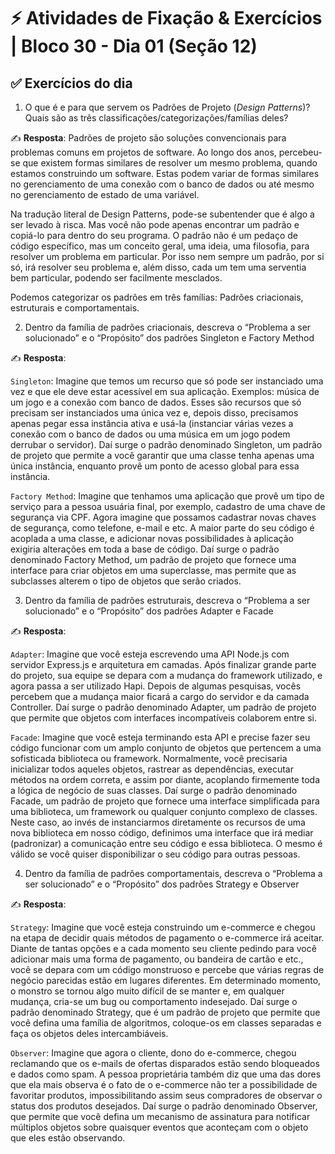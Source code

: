 # ⚡ Atividades de Fixação & Exercícios | Bloco 30 - Dia 01 (Seção 12)

## ✅ Exercícios do dia

1. O que é e para que servem os Padrões de Projeto (_Design Patterns_)? Quais são as três classificações/categorizações/famílias deles?

✍️ **Resposta**: Padrões de projeto são soluções convencionais para problemas comuns em projetos de software. Ao longo dos anos, percebeu-se que existem formas similares de resolver um mesmo problema, quando estamos construindo um software. Estas podem variar de formas similares no gerenciamento de uma conexão com o banco de dados ou até mesmo no gerenciamento de estado de uma variável.

Na tradução literal de Design Patterns, pode-se subentender que é algo a ser levado à risca. Mas você não pode apenas encontrar um padrão e copiá-lo para dentro do seu programa. O padrão não é um pedaço de código específico, mas um conceito geral, uma ideia, uma filosofia, para resolver um problema em particular. Por isso nem sempre um padrão, por si só, irá resolver seu problema e, além disso, cada um tem uma serventia bem particular, podendo ser facilmente mesclados.

Podemos categorizar os padrões em três famílias: Padrões criacionais, estruturais e comportamentais.

2. Dentro da família de padrões criacionais, descreva o “Problema a ser solucionado” e o “Propósito” dos padrões Singleton e Factory Method

✍️ **Resposta**:

`Singleton`: Imagine que temos um recurso que só pode ser instanciado uma vez e que ele deve estar acessível em sua aplicação. Exemplos: música de um jogo e a conexão com banco de dados. Esses são recursos que só precisam ser instanciados uma única vez e, depois disso, precisamos apenas pegar essa instância ativa e usá-la (instanciar várias vezes a conexão com o banco de dados ou uma música em um jogo podem derrubar o servidor). Daí surge o padrão denominado Singleton, um padrão de projeto que permite a você garantir que uma classe tenha apenas uma única instância, enquanto provê um ponto de acesso global para essa instância.

`Factory Method`: Imagine que tenhamos uma aplicação que provê um tipo de serviço para a pessoa usuária final, por exemplo, cadastro de uma chave de segurança via CPF. Agora imagine que possamos cadastrar novas chaves de segurança, como telefone, e-mail e etc. A maior parte do seu código é acoplada a uma classe, e adicionar novas possibilidades à aplicação exigiria alterações em toda a base de código. Daí surge o padrão denominado Factory Method, um padrão de projeto que fornece uma interface para criar objetos em uma superclasse, mas permite que as subclasses alterem o tipo de objetos que serão criados.

3. Dentro da família de padrões estruturais, descreva o “Problema a ser solucionado” e o “Propósito” dos padrões Adapter e Facade

✍️ **Resposta**:

`Adapter`: Imagine que você esteja escrevendo uma API Node.js com servidor Express.js e arquitetura em camadas. Após finalizar grande parte do projeto, sua equipe se depara com a mudança do framework utilizado, e agora passa a ser utilizado Hapi. Depois de algumas pesquisas, vocês percebem que a mudança maior ficará a cargo do servidor e da camada Controller. Daí surge o padrão denominado Adapter, um padrão de projeto que permite que objetos com interfaces incompatíveis colaborem entre si.

`Facade`: Imagine que você esteja terminando esta API e precise fazer seu código funcionar com um amplo conjunto de objetos que pertencem a uma sofisticada biblioteca ou framework. Normalmente, você precisaria inicializar todos aqueles objetos, rastrear as dependências, executar métodos na ordem correta, e assim por diante, acoplando firmemente toda a lógica de negócio de suas classes. Daí surge o padrão denominado Facade, um padrão de projeto que fornece uma interface simplificada para uma biblioteca, um framework ou qualquer conjunto complexo de classes. Neste caso, ao invés de instanciarmos diretamente os recursos de uma nova biblioteca em nosso código, definimos uma interface que irá mediar (padronizar) a comunicação entre seu código e essa biblioteca. O mesmo é válido se você quiser disponibilizar o seu código para outras pessoas.

4. Dentro da família de padrões comportamentais, descreva o “Problema a ser solucionado” e o “Propósito” dos padrões Strategy e Observer

✍️ **Resposta**:

`Strategy`: Imagine que você esteja construindo um e-commerce e chegou na etapa de decidir quais métodos de pagamento o e-commerce irá aceitar. Diante de tantas opções e a cada momento seu cliente pedindo para você adicionar mais uma forma de pagamento, ou bandeira de cartão e etc., você se depara com um código monstruoso e percebe que várias regras de negócio parecidas estão em lugares diferentes. Em determinado momento, o monstro se tornou algo muito difícil de se manter e, em qualquer mudança, cria-se um bug ou comportamento indesejado. Daí surge o padrão denominado Strategy, que é um padrão de projeto que permite que você defina uma família de algoritmos, coloque-os em classes separadas e faça os objetos deles intercambiáveis.

`Observer`: Imagine que agora o cliente, dono do e-commerce, chegou reclamando que os e-mails de ofertas disparados estão sendo bloqueados e dados como spam. A pessoa proprietária também diz que uma das dores que ela mais observa é o fato de o e-commerce não ter a possibilidade de favoritar produtos, impossibilitando assim seus compradores de observar o status dos produtos desejados. Daí surge o padrão denominado Observer, que permite que você defina um mecanismo de assinatura para notificar múltiplos objetos sobre quaisquer eventos que aconteçam com o objeto que eles estão observando.

<br/>
